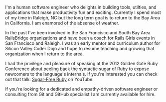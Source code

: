 I'm a human software engineer who delights in building tools, utilties, and applications that make productivity fun and exciting.
Currently I spend most of my time in Raleigh, NC but the long term goal is to return to the Bay Area in California.
I am enamored of the absense of weather.

In the past I've been involved in the San Francisco and South Bay Area RailsBridge organizations and have been a coach for Rails Girls events in San Francisco and Raleigh.
I was an early mentor and curriculum author for Silicon Valley Coder Dojo and hope to resume teaching and growing that organization when I return to the area.

I had the privilege and pleasure of speaking at the 2012 Golden Gate Ruby Conference about peeling back the syntactic sugar of Ruby to expose newcomers to the language's internals.
If you're interested you can check out that talk: [Sugar-Free Ruby](https://www.youtube.com/watch?v=SNbBC2pSiVw) on YouTube.

If you're looking for a dedicated and empathy-driven software engineer or consulting from Git and GitHub specialist I am currently available for hire.

